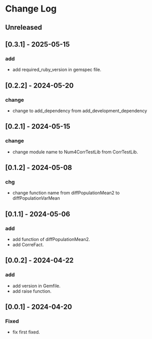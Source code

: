 # Change Log

## Unreleased

## [0.3.1] - 2025-05-15
### add
- add required_ruby_version in gemspec file.

## [0.2.2] - 2024-05-20
### change
- change to add_dependency from add_development_dependency

## [0.2.1] - 2024-05-15
### change
- change module name to Num4CorrTestLib from CorrTestLib.

## [0.1.2] - 2024-05-08

### chg
- change function name from diffPopulationMean2 to diffPopulationVarMean

## [0.1.1] - 2024-05-06

### add
- add function of diffPopulationMean2.
- add CorreFact.

## [0.0.2] - 2024-04-22

### add
- add version in Gemfile.
- add raise function.

## [0.0.1] - 2024-04-20

### Fixed
- fix first fixed.



